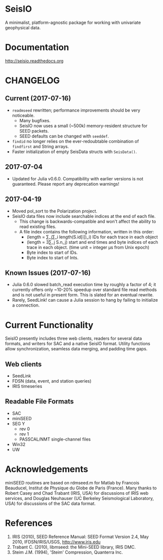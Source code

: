 # SeisIO
A minimalist, platform-agnostic package for working with univariate geophysical data.

# Documentation
http://seisio.readthedocs.org

# CHANGELOG
## Current (2017-07-16)
* `readmseed` rewritten; performance improvements should be very noticeable.
  + Many bugfixes.
  + SeisIO now uses a small (~500k) memory-resident structure for SEED packets.
  + SEED defaults can be changed with `seeddef`.
* `findid` no longer relies on the ever-redoubtable combination of `findfirst` and String arrays.
* Faster initialization of empty SeisData structs with `SeisData()`.

## 2017-07-04
* Updated for Julia v0.6.0. Compatibility with earlier versions is not guaranteed. Please report any deprecation warnings!

## 2017-04-19
* Moved pol_sort to the Polarization project.
* SeisIO data files now include searchable indices at the end of each file.
  + This change is backwards-compatible and won't affect the ability to read existing files.
  + A file index contains the following information, written in this order:
    - (length = ∑\_j∑\_i length(S.id[i])\_i) IDs for each trace in each object
    - (length = 3∑\_j S.n\_j) start and end times and byte indices of each trace in each object. (time unit = integer μs from Unix epoch)
    - Byte index to start of IDs.
    - Byte index to start of Ints.

## Known Issues (2017-07-16)
* Julia 0.6.0 slowed batch_read execution time by roughly a factor of 4; it currently offers only ~10-20% speedup over standard file read methods and is not useful in present form. This is slated for an eventual rewrite.
* Rarely, SeedLink! can cause a Julia session to hang by failing to initialize a connection.

# Current Functionality
SeisIO presently includes three web clients, readers for several data formats, and writers for SAC and a native SeisIO format. Utility functions allow synchronization, seamless data merging, and padding time gaps.

## Web clients
* SeedLink
* FDSN (data, event, and station queries)
* IRIS timeseries

## Readable File Formats
* SAC
* miniSEED
* SEG Y
  + rev 0
  + rev 1
  + PASSCAL/NMT single-channel files
* Win32
* UW

# Acknowledgements
miniSEED routines are based on rdmseed.m for Matlab by Francois Beauducel, Institut de Physique du Globe de Paris (France). Many thanks to Robert Casey and Chad Trabant (IRIS, USA) for discussions of IRIS web services, and Douglas Neuhauser (UC Berkeley Seismological Laboratory, USA) for discussions of the SAC data format.

# References
1. IRIS (2010), SEED Reference Manual: SEED Format Version 2.4, May 2010, IFDSN/IRIS/USGS, http://www.iris.edu
2. Trabant C. (2010), libmseed: the Mini-SEED library, IRIS DMC.
3. Steim J.M. (1994), 'Steim' Compression, Quanterra Inc.
